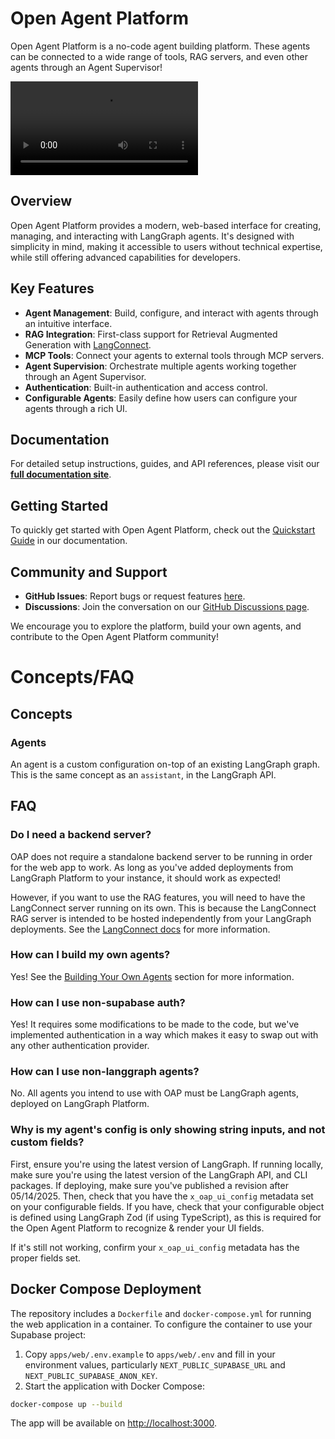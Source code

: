 # Open Agent Platform

Open Agent Platform is a no-code agent building platform. These agents can be connected to a wide range of tools, RAG servers, and even other agents through an Agent Supervisor!

<video src="https://github.com/user-attachments/assets/bc91304b-e704-41d7-a0cd-9806d37640c0.mp4" controls="controls"></video>

## Overview

Open Agent Platform provides a modern, web-based interface for creating, managing, and interacting with LangGraph agents. It's designed with simplicity in mind, making it accessible to users without technical expertise, while still offering advanced capabilities for developers.

## Key Features

- **Agent Management**: Build, configure, and interact with agents through an intuitive interface.
- **RAG Integration**: First-class support for Retrieval Augmented Generation with [LangConnect](https://github.com/langchain-ai/langconnect).
- **MCP Tools**: Connect your agents to external tools through MCP servers.
- **Agent Supervision**: Orchestrate multiple agents working together through an Agent Supervisor.
- **Authentication**: Built-in authentication and access control.
- **Configurable Agents**: Easily define how users can configure your agents through a rich UI.

## Documentation

For detailed setup instructions, guides, and API references, please visit our **[full documentation site](https://docs.oap.langchain.com)**.

## Getting Started

To quickly get started with Open Agent Platform, check out the [Quickstart Guide](https://docs.oap.langchain.com/quickstart) in our documentation.

## Community and Support

- **GitHub Issues**: Report bugs or request features [here](https://github.com/langchain-ai/open-agent-platform/issues).
- **Discussions**: Join the conversation on our [GitHub Discussions page](https://github.com/langchain-ai/open-agent-platform/discussions).

We encourage you to explore the platform, build your own agents, and contribute to the Open Agent Platform community!

# Concepts/FAQ

## Concepts

### Agents

An agent is a custom configuration on-top of an existing LangGraph graph. This is the same concept as an `assistant`, in the LangGraph API.

## FAQ

### Do I need a backend server?

OAP does not require a standalone backend server to be running in order for the web app to work. As long as you've added deployments from LangGraph Platform to your instance, it should work as expected!

However, if you want to use the RAG features, you will need to have the LangConnect server running on its own. This is because the LangConnect RAG server is intended to be hosted independently from your LangGraph deployments. See the [LangConnect docs](https://github.com/langchain-ai/langconnect/blob/main/README.md) for more information.

### How can I build my own agents?

Yes! See the [Building Your Own Agents](https://docs.oap.langchain.com/custom-agents/overview#building-your-own-agents) section for more information.

### How can I use non-supabase auth?

Yes! It requires some modifications to be made to the code, but we've implemented authentication in a way which makes it easy to swap out with any other authentication provider. 

### How can I use non-langgraph agents?

No. All agents you intend to use with OAP must be LangGraph agents, deployed on LangGraph Platform.

### Why is my agent's config is only showing string inputs, and not custom fields?

First, ensure you're using the latest version of LangGraph. If running locally, make sure you're using the latest version of the LangGraph API, and CLI packages. If deploying, make sure you've published a revision after 05/14/2025. Then, check that you have the `x_oap_ui_config` metadata set on your configurable fields. If you have, check that your configurable object is defined using LangGraph Zod (if using TypeScript), as this is required for the Open Agent Platform to recognize & render your UI fields.

If it's still not working, confirm your `x_oap_ui_config` metadata has the proper fields set.

## Docker Compose Deployment

The repository includes a `Dockerfile` and `docker-compose.yml` for running the web application in a container. To configure the container to use your Supabase project:

1. Copy `apps/web/.env.example` to `apps/web/.env` and fill in your environment values, particularly `NEXT_PUBLIC_SUPABASE_URL` and `NEXT_PUBLIC_SUPABASE_ANON_KEY`.
2. Start the application with Docker Compose:

```bash
docker-compose up --build
```

The app will be available on [http://localhost:3000](http://localhost:3000).
